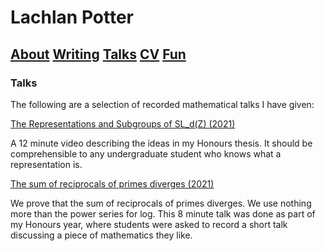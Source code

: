 # Lachlan Potter

## [About](README.md)  [Writing](Writing.md)  [Talks](Talks.md)  [CV](CV.md)  [Fun](Fun.md) 

### Talks

The following are a selection of recorded mathematical talks I have given:

[The Representations and Subgroups of SL_d(Z) (2021)](https://drive.google.com/file/d/1DKZTXKVIyogIHoKCsKuoYHGfy0is8fc6/view?usp=sharing)

A 12 minute video describing the ideas in my Honours thesis. It should be comprehensible to any undergraduate student who knows what a representation is.

[The sum of reciprocals of primes diverges (2021)](https://drive.google.com/file/d/1JtUBmIVBB0cW-53HFsbZNMDxvnr4pCN5/view?usp=sharing)

We prove that the sum of reciprocals of primes diverges. We use nothing more than the power series for log. This 8 minute talk was done as part of my Honours year, where students were asked to record a short talk discussing a piece of mathematics they like.
